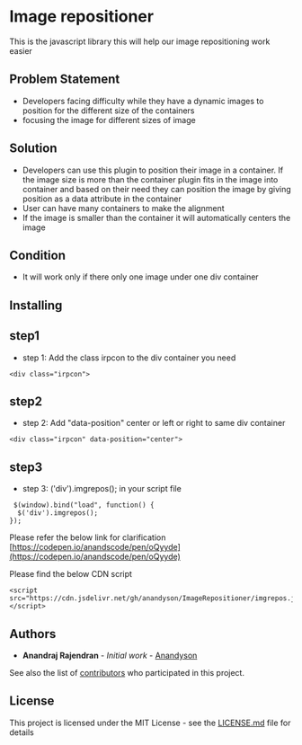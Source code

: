 # Image repositioner

This is the javascript library this will help our image repositioning work easier

## Problem Statement
* Developers facing difficulty while they have a dynamic images to position for the different size of the containers
* focusing the image for different sizes of image

## Solution
* Developers can use this plugin to position their image in a container. If the image size is more than the container plugin fits in the image into container and based on their need they can position the image by giving position as a data attribute in the container
* User can have many containers to make the alignment
* If the image is smaller than the container it will automatically centers the image

## Condition
* It will work only if there only one image under one div container

## Installing
## step1
* step 1: Add the class irpcon to the div container you need
```
<div class="irpcon">
```
## step2
* step 2: Add "data-position" center or left or right to same div container
```
<div class="irpcon" data-position="center">
```
## step3
* step 3: ('div').imgrepos(); in your script file
```
 $(window).bind("load", function() {
  $('div').imgrepos();
});
```
Please refer the below link for clarification
[https://codepen.io/anandscode/pen/oQyyde](https://codepen.io/anandscode/pen/oQyyde)

Please find the below CDN script
```
<script src="https://cdn.jsdelivr.net/gh/anandyson/ImageRepositioner/imgrepos.js"></script>
```

## Authors

* **Anandraj Rajendran** - *Initial work* - [Anandyson](https://github.com/anandyson)

See also the list of [contributors](https://github.com/anandyson/ImageRepositioner/contributors) who participated in this project.

## License

This project is licensed under the MIT License - see the [LICENSE.md](LICENSE.md) file for details
